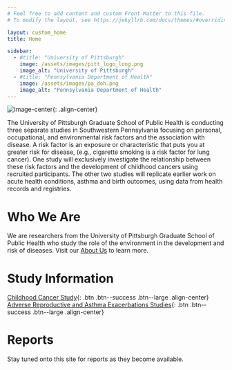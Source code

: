 ```yaml
---
# Feel free to add content and custom Front Matter to this file.
# To modify the layout, see https://jekyllrb.com/docs/themes/#overriding-theme-defaults

layout: custom_home
title: Home

sidebar:
  - #title: "University of Pittsburgh"
    image: /assets/images/pitt_logo_long.png
    image_alt: "University of Pittsburgh"
  - #title: "Pennsylvania Department of Health"
    image: /assets/images/pa_doh.png
    image_alt: "Pennsylvania Department of Health"
---
```


![image-center](/assets/images/paenv_logo_large_transparent.png){: .align-center}

The University of Pittsburgh Graduate School of Public Health is conducting three separate studies in Southwestern Pennsylvania focusing on personal, occupational, and environmental risk factors and the association with disease. A risk factor is an exposure or characteristic that puts you at greater risk for disease, (e.g., cigarette smoking is a risk factor for lung cancer). One study will exclusively investigate the relationship between these risk factors and the development of childhood cancers using recruited participants. The other two studies will replicate earlier work on acute health conditions, asthma and birth outcomes, using data from health records and registries.

# Who We Are

We are researchers from the University of Pittsburgh Graduate School of Public Health who study the role of the environment in the development and risk of diseases. Visit our [About Us](about_us.html) to learn more.

# Study Information

[Childhood Cancer Study](ccs.html){: .btn .btn--success .btn--large .align-center}
[Adverse Reproductive and Asthma Exacerbations Studies](araes.html){: .btn .btn--success .btn--large .align-center}

# Reports

Stay tuned onto this site for reports as they become available.